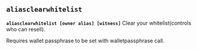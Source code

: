 ## **`aliasclearwhitelist`**

**`aliasclearwhitelist [owner alias] [witness]`**
Clear your whitelist(controls who can resell).

Requires wallet passphrase to be set with walletpassphrase call.
